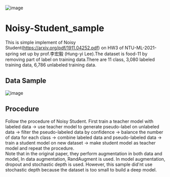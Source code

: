 ![image](https://user-images.githubusercontent.com/56825699/114810255-42908480-9dde-11eb-8091-700dbb759f44.png)
# Noisy-Student_sample
This is simple implement of Noisy Student(https://arxiv.org/pdf/1911.04252.pdf) on HW3 of NTU-ML-2021-spring set up by prof.李宏毅 (Hung-yi Lee).The dataset is food-11 by removing part of label on training data.There are 11 class, 3,080 labeled training data, 6,786 unlabeled training data.

## Data Sample
![image](https://user-images.githubusercontent.com/56825699/114810034-ddd52a00-9ddd-11eb-978b-b14e0bb55283.png)


## Procedure
Follow the procedure of Noisy Student. First train a teacher model with labeled data -> use teacher model to generate pseudo-label on unlabeled data -> filter the pseudo-labeled data by confidence -> balance the number of data for each class -> combine labeled data and pseudo-labeled data -> train a student model on new dataset -> make student model as teacher model and repeat the procedure.  
Note that in the original paper, they perform augmentation in both data and model, In data augmentation, RandAugment is used. In model augmentation, dropout and stochastic depth is used. However, this sample did'nt use stochastic depth because the dataset is too small to build a deep model.
